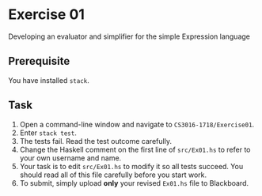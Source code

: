 # Exercise 01

Developing an evaluator and simplifier for the simple Expression language

## Prerequisite

You have installed `stack`.

## Task

1. Open a command-line window and navigate to `CS3016-1718/Exercise01`.
2. Enter `stack test`. 
3. The tests fail. Read the test outcome carefully. 
4. Change the Haskell comment on the first line of `src/Ex01.hs` to refer to your own username and name.
5. Your task is to edit `src/Ex01.hs` to modify it so all tests succeed. You should read all of this file carefully before you start work.
6. To submit, simply upload **only** your revised `Ex01.hs` file to Blackboard. 